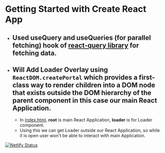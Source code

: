 # Getting Started with Create React App

- ## Used useQuery and useQueries (for parallel fetching) hook of [react-query library](https://react-query.tanstack.com/) for fetching data.
- ## Will Add Loader Overlay using ```ReactDOM.createPortal``` which provides a first-class way to render children into a DOM node that exists outside the DOM hierarchy of the parent component in this case our main React Application.
    - In [index.html](public/index.html), **root** is main React Application, **loader** is for Loader component.
    - Using this we can get Loader outside our React Application, so while it is open user won't be able to interact with main Application.

[![Netlify Status](https://api.netlify.com/api/v1/badges/00aa9e91-0b9f-4db3-a625-24a1bc7ea5e0/deploy-status)](https://app.netlify.com/sites/rawnhackernews/deploys)